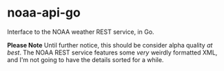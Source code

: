 # noaa-api-go

Interface to the NOAA weather REST service, in Go.

**Please Note** Until further notice, this should be consider alpha quality *at best*.  The NOAA REST service features some *very* weirdly formatted XML, and I'm not going to have the details sorted for a while.
